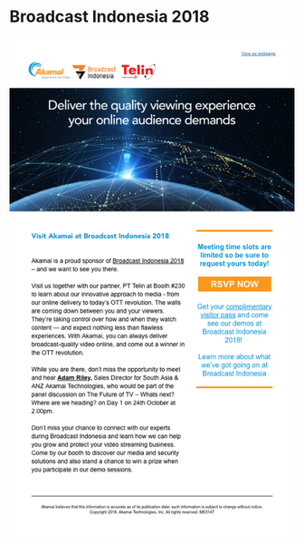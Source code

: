 # Broadcast Indonesia 2018
![Preview image](https://github.com/gbjack/Akamai-Broadcast-Indonesia-2018/blob/master/img/preview.png)
